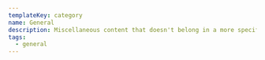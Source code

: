 ```yaml
---
templateKey: category
name: General
description: Miscellaneous content that doesn't belong in a more specific category
tags:
  - general
---
```


